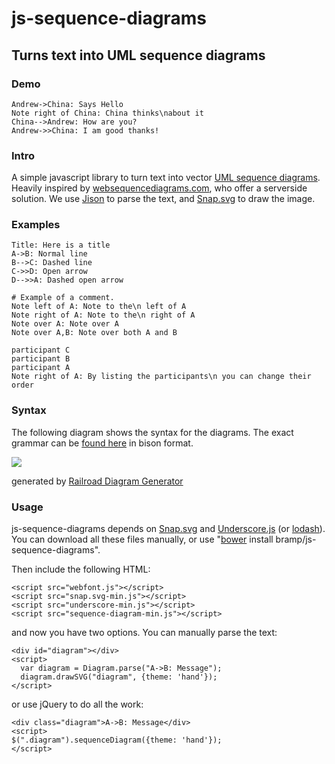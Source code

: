 # js-sequence-diagrams

## Turns text into UML sequence diagrams

### Demo 
``` sequence {hide=false theme='hand'} 
Andrew->China: Says Hello
Note right of China: China thinks\nabout it
China-->Andrew: How are you?
Andrew->>China: I am good thanks!
```

### Intro

A simple javascript library to turn text into vector&nbsp;[UML sequence diagrams](http://en.wikipedia.org/wiki/Sequence_diagram). Heavily inspired by&nbsp;[websequencediagrams.com](http://www.websequencediagrams.com/), who offer a serverside solution. We use&nbsp;[Jison](http://zaach.github.com/jison/)&nbsp;to parse the text, and&nbsp;[Snap.svg](http://snapsvg.io/)&nbsp;to draw the image.

### Examples

``` sequence {hide=false} 
Title: Here is a title
A->B: Normal line
B-->C: Dashed line
C->>D: Open arrow
D-->>A: Dashed open arrow
```

``` sequence {hide=false} 
# Example of a comment.
Note left of A: Note to the\n left of A
Note right of A: Note to the\n right of A
Note over A: Note over A
Note over A,B: Note over both A and B
```

``` sequence {hide=false} 
participant C
participant B
participant A
Note right of A: By listing the participants\n you can change their order
```

### Syntax

The following diagram shows the syntax for the diagrams. The exact grammar can be&nbsp;[found here](https://github.com/bramp/js-sequence-diagrams/blob/master/src/grammar.jison)&nbsp;in bison format.  
  

![](https://bramp.github.io/js-sequence-diagrams/images/grammar.png " ")

generated by&nbsp;[Railroad Diagram Generator](http://www.bottlecaps.de/rr/ui "http://www.bottlecaps.de/rr/ui")&nbsp;

### Usage

js-sequence-diagrams depends on&nbsp;[Snap.svg](http://http//snapsvg.io/)&nbsp;and&nbsp;[Underscore.js](http://underscorejs.org/)&nbsp;(or&nbsp;[lodash](http://lodash.com/)). You can download all these files manually, or use "[bower](http://bower.io/)&nbsp;install bramp/js-sequence-diagrams".

Then include the following HTML:

``` 
<script src="webfont.js"></script>
<script src="snap.svg-min.js"></script>
<script src="underscore-min.js"></script>
<script src="sequence-diagram-min.js"></script>
```

and now you have two options. You can manually parse the text:

``` 
<div id="diagram"></div>
<script>
  var diagram = Diagram.parse("A->B: Message");
  diagram.drawSVG("diagram", {theme: 'hand'});
</script>
```

or use jQuery to do all the work:

``` 
<div class="diagram">A->B: Message</div>
<script>
$(".diagram").sequenceDiagram({theme: 'hand'});
</script>
```